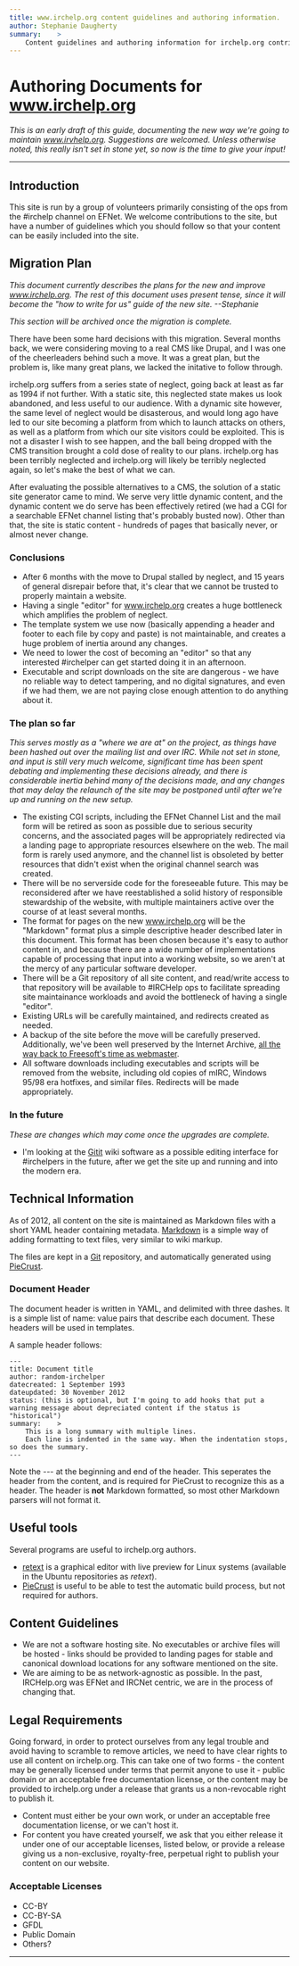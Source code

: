 ```yaml
---
title: www.irchelp.org content guidelines and authoring information.
author: Stephanie Daugherty
summary:	>
	Content guidelines and authoring information for irchelp.org contributors and staff.
---
```


# Authoring Documents for www.irchelp.org
*This is an early draft of this guide, documenting the new way we're going to maintain www.irvhelp.org. Suggestions are welcomed. Unless otherwise noted, this really isn't set in stone yet, so now is the time to give your input!*
* * *

## Introduction

This site is run by a group of volunteers primarily consisting of the ops from the #irchelp channel on EFNet. We welcome contributions to the site, but have a number of guidelines which you should
follow so that your content can be easily included into the site.

## Migration Plan

*This document currently describes the plans for the new and improve www.irchelp.org. The rest of this document uses present tense, since it will become the "how to write for us" guide of the new site. --Stephanie*

*This section will be archived once the migration is complete.*

There have been some hard decisions with this migration. Several months back, we were considering moving to a real CMS like Drupal, and I was one of the cheerleaders behind such a move. It was a great plan, but the problem is, like many great plans, we lacked the initative to follow through.

irchelp.org suffers from a series state of neglect, going back at least as far as 1994 if not further. With a static site, this neglected state makes us look abandoned, and less useful to our audience. With a dynamic site however, the same level of neglect would be disasterous, and would long ago have led to our site becoming a platform from which to launch attacks on others, as well as a platform from which our site visitors could be exploited. This is not a disaster I wish to see happen, and the ball being dropped with the CMS transition brought a cold dose of reality to our plans. irchelp.org has been terribly neglected and irchelp.org will likely be terribly neglected again, so let's make the best of what we can.

After evaluating the possible alternatives to a CMS, the solution of a static site generator came to mind. We serve very little dynamic content, and the dynamic content we do serve has been effectively retired (we had a CGI for a searchable EFNet channel listing that's probably busted now). Other than that, the site is static content - hundreds of pages that basically never, or almost never change.

### Conclusions

 * After 6 months with the move to Drupal stalled by neglect, and 15 years of general disrepair before that, it's clear that we cannot be trusted to properly maintain a website.
 * Having a single "editor" for www.irchelp.org creates a huge bottleneck which amplifies the problem of neglect.
 * The template system we use now (basically appending a header and footer to each file by copy and paste) is not maintainable, and creates a huge problem of inertia around any changes.
 * We need to lower the cost of becoming an "editor" so that any interested #irchelper can get started doing it in an afternoon.
 * Executable and script downloads on the site are dangerous - we have no reliable way to detect tampering, and no digital signatures, and even if we had them, we are not paying close enough attention to do anything about it.


### The plan so far

*This serves mostly as a "where we are at" on the project, as things have been hashed out over the mailing list and over IRC. While not set in stone, and input is still very much welcome, significant time has been spent debating and implementing these decisions already, and there is considerable inertia behind many of the decisions made, and any changes that may delay the relaunch of the site may be postponed until after we're up and running on the new setup.* 

 * The existing CGI scripts, including the EFNet Channel List and the mail form will be retired as soon as possible due to serious security concerns, and the associated pages will be appropriately redirected via a landing page to appropriate resources elsewhere on the web. The mail form is rarely used anymore, and the channel list is obsoleted by better resources that didn't exist when the original channel search was created.
 * There will be no serverside code for the foreseeable future. This may be reconsidered after we have reestablished a solid history of responsible stewardship of the website, with multiple maintainers active over the course of at least several months.
 * The format for pages on the new www.irchelp.org will be the "Markdown" format plus a simple descriptive header described later in this document. This format has been chosen because it's easy to author content in, and because there are a wide number of implementations capable of processing that input into a working website, so we aren't at the mercy of any particular software developer.
 * There will be a Git repository of all site content, and read/write access to that repository will be available to #IRCHelp ops to facilitate spreading site maintainance workloads and avoid the bottleneck of having a single "editor".
 * Existing URLs will be carefully maintained, and redirects created as needed.
 * A backup of the site before the move will be carefully preserved. Additionally, we've been well preserved by the Internet Archive, [all the way back to Freesoft's time as webmaster](http://web.archive.org/web/19961219105056/http://irchelp.org/).
 * All software downloads including executables and scripts will be removed from the website, including old copies of mIRC, Windows 95/98 era hotfixes, and similar files. Redirects will be made appropriately.

### In the future
*These are changes which may come once the upgrades are complete.*

 * I'm looking at the [Gitit](http://gitit.net) wiki software as a possible editing interface for #irchelpers in the future, after we get the site up and running and into the modern era.


## Technical Information

As of 2012, all content on the site is maintained as Markdown files with a short YAML header containing metadata. [Markdown](en.wikipedia.org/wiki/Markdown) is a simple way of adding formatting to text files, very similar to wiki markup.

   The files are kept in a [Git](http://git-scm.org) repository, and automatically generated using [PieCrust](http://bolt80.com/piecrust/).

### Document Header
The document header is written in YAML, and delimited with three dashes. It is a simple list of name: value pairs that describe each document. These headers will be used in templates.

A sample header follows:

	---
	title: Document title
	author: random-irchelper
	datecreated: 1 September 1993
	dateupdated: 30 November 2012
	status: (this is optional, but I'm going to add hooks that put a warning message about depreciated content if the status is "historical")
	summary:	>
		This is a long summary with multiple lines.
		Each line is indented in the same way. When the indentation stops, so does the summary.
	---

Note the --- at the beginning and end of the header. This seperates the header from the content, and is required for PieCrust to recognize this as a header. The header is **not** Markdown formatted, so most other Markdown parsers will not format it.


## Useful tools

Several programs are useful to irchelp.org authors.

  * [retext](http://sourceforge.net/p/retext/home/ReText/) is a graphical editor with live preview for Linux systems (available in the Ubuntu repositories as *retext*).
  * [PieCrust](http://bolt80.com/piecrust/) is useful to be able to test the automatic build process, but not required for authors.



## Content Guidelines
  * We are not a software hosting site. No executables or archive files will be hosted - links should be provided to landing pages for stable and canonical download locations for any software mentioned on the site.
  * We are aiming to be as network-agnostic as possible. In the past, IRCHelp.org was EFNet and IRCNet centric, we are in the process of changing that.

## Legal Requirements

Going forward, in order to protect ourselves from any legal trouble and avoid having to scramble to remove articles, we need to have clear rights to use all content on irchelp.org. This can take one of two forms - the content may be generally licensed under terms that permit anyone to use it - public domain or an acceptable free documentation license, or the content may be provided to irchelp.org under a release that grants us a non-revocable right to publish it.

  * Content must either be your own work, or under an acceptable free documentation license, or we can't host it.
  * For content you have created yourself, we ask that you either release it under one of our acceptable licenses, listed below, or provide a release giving us a non-exclusive, royalty-free, perpetual right to publish your content on our website.

### Acceptable Licenses
  * CC-BY
  * CC-BY-SA
  * GFDL
  * Public Domain
  * Others?

* * *
